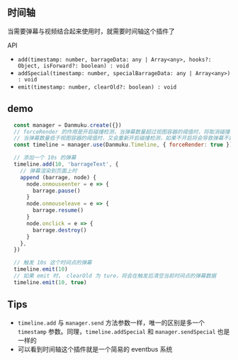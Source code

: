 ## 时间轴
当需要弹幕与视频结合起来使用时，就需要时间轴这个插件了

API
  + `add(timestamp: number, barrageData: any | Array<any>, hooks?: Object, isForward?: boolean) : void`
  + `addSpecial(timestamp: number, specialBarrageData: any | Array<any>) : void`
  + `emit(timestamp: number, clearOld?: boolean) : void`

## demo
```js
  const manager = Danmuku.create({})
  // forceRender 的作用是开启碰撞检测，当弹幕数量超过视图容器的阈值时，将取消碰撞检测，因为要保证弹幕的实时性
  // 当弹幕数量低于视图容器的阈值时，又会重新开启碰撞检测，如果不开启将会导致弹幕不是实时性的
  const timeline = manager.use(Danmuku.Timeline, { forceRender: true })

  // 添加一个 10s 的弹幕
  timeline.add(10, 'barrageText', {
    // 弹幕渲染到页面上时
    append (barrage, node) {
      node.onmouseenter = e => {
        barrage.pause()
      }
      node.onmouseleave = e => {
        barrage.resume()
      }
      node.onclick = e => {
        barrage.destroy()
      }
    },
  })

  // 触发 10s 这个时间点的弹幕
  timeline.emit(10)
  // 如果 emit 时， clearOld 为 ture，将会在触发后清空当前时间点的弹幕数据
  timeline.emit(10, true)
```

## Tips
+ `timeline.add` 与 `manager.send` 方法参数一样，唯一的区别是多一个 `timestamp` 参数。同理，`timeline.addSpecial` 和 `manager.sendSpecial` 也是一样的
+ 可以看到时间轴这个插件就是一个简易的 eventbus 系统